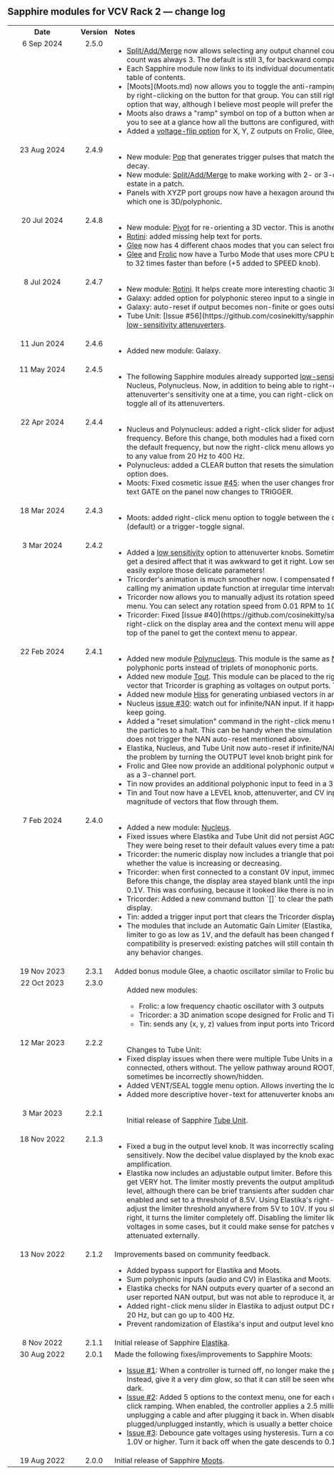 ## Sapphire modules for VCV Rack 2 &mdash; change log

<table style="width:1000px;">

<tr valign="top">
<th align="center" style="width:140px;" width="140">Date</th>
<th align="center">Version</th>
<th align="left">Notes</th>
</tr>

<tr valign="top">
<td align="center">6 Sep 2024</td>
<td align="center">2.5.0</td>
<td align="left">
    <ul>
        <li><a href="SplitAddMerge.md">Split/Add/Merge</a> now allows selecting any output channel count from 1..16. Before, the channel count was always 3. The default is still 3, for backward compatibility.</li>
        <li>Each Sapphire module now links to its individual documentation page instead of the Sapphire table of contents.</li>
        <li>[Moots](Moots.md) now allows you to toggle the anti-ramping option on each of the 5 groups by right-clicking on the button for that group. You can still right-click the panel and toggle the option that way, although I believe most people will prefer the new method.</li>
        <li>Moots also draws a "ramp" symbol on top of a button when anti-click is enabled. This allows you to see at a glance how all the buttons are configured, without clicking on anything.</li>
        <li>Added a <a href="VoltageFlipping.md">voltage-flip option</a> for X, Y, Z outputs on Frolic, Glee, Pivot, and Rotini.</li>
    </ul>
</td>
</tr>

<tr valign="top">
<td align="center">23 Aug 2024</td>
<td align="center">2.4.9</td>
<td align="left">
    <ul>
        <li>New module: <a href="Pop.md">Pop</a> that generates trigger pulses that match the statistical timing of radioactive decay.</li>
        <li>New module: <a href="SplitAddMerge.md">Split/Add/Merge</a> to make working with 2- or 3-channel signals use less real estate in a patch.</li>
        <li>Panels with XYZP port groups now have a hexagon around the P port to make it easier to spot which one is 3D/polyphonic.</li>
    </ul>
</td>
</tr>

<tr valign="top">
<td align="center">20 Jul 2024</td>
<td align="center">2.4.8</td>
<td align="left">
    <ul>
        <li>New module: <a href="Pivot.md">Pivot</a> for re-orienting a 3D vector. This is another chaos toy.</li>
        <li><a href="Rotini.md">Rotini</a>: added missing help text for ports.</li>
        <li><a href="Glee.md">Glee</a> now has 4 different chaos modes that you can select from the context menu.</li>
        <li><a href="Glee.md">Glee</a> and <a href="Frolic.md">Frolic</a> now have a Turbo Mode that uses more CPU but allows the oscillators to go up to 32 times faster than before (+5 added to SPEED knob).</li>
    </ul>
</td>
</tr>

<tr valign="top">
<td align="center">8 Jul 2024</td>
<td align="center">2.4.7</td>
<td align="left">
    <ul>
        <li>New module: <a href="Rotini.md">Rotini</a>. It helps create more interesting chaotic 3D vector signals for fun CV.</li>
        <li>Galaxy: added option for polyphonic stereo input to a single input port (L or R).</li>
        <li>Galaxy: auto-reset if output becomes non-finite or goes outside 100&nbsp;V absolute value.</li>
        <li>Tube Unit: [Issue #56](https://github.com/cosinekitty/sapphire/issues/56) - added support for <a href="LowSensitivityAttenuverterKnobs.md">low-sensitivity attenuverters</a>.
    </ul>
</td>
</tr>

<tr valign="top">
<td align="center">11 Jun 2024</td>
<td align="center">2.4.6</td>
<td align="left">
    <ul>
        <li>Added new module: Galaxy.</li>
    </ul>
</td>
</tr>

<tr valign="top">
<td align="center">11 May 2024</td>
<td align="center">2.4.5</td>
<td align="left">
    <ul>
        <li>The following Sapphire modules already supported <a href="LowSensitivityAttenuverterKnobs.md">low-sensitivity attenuverters</a>: Elastika, Nucleus, Polynucleus. Now, in addition to being able to right-click and toggle each attenuverter's sensitivity one at a time, you can right-click on any of the above modules to toggle all of its attenuverters.</li>
    </ul>
</td>
</tr>

<tr valign="top">
<td align="center">22 Apr 2024</td>
<td align="center">2.4.4</td>
<td align="left">
    <ul>
        <li>Nucleus and Polynucleus: added a right-click slider for adjusting the DC reject filter's corner frequency. Before this change, both modules had a fixed corner frequency of 30&nbsp;Hz. This is still the default frequency, but now the right-click menu allows you to change the corner frequency to any value from 20&nbsp;Hz to 400&nbsp;Hz.</li>
        <li>Polynucleus: added a CLEAR button that resets the simulation, just like the right-click menu option does.</li>
        <li>Moots: Fixed cosmetic issue <a href="https://github.com/cosinekitty/sapphire/issues/45">#45</a>: when the user changes from gate mode to trigger mode, the text GATE on the panel now changes to TRIGGER.</li>
    </ul>
</td>
</tr>

<tr valign="top">
<td align="center">18 Mar 2024</td>
<td align="center">2.4.3</td>
<td align="left">
    <ul>
        <li>Moots: added right-click menu option to toggle between the control port using a gate signal (default) or a trigger-toggle signal.</li>
    </ul>
</td>
</tr>


<tr valign="top">
<td align="center">3 Mar 2024</td>
<td align="center">2.4.2</td>
<td align="left">
    <ul>
        <li>Added a <a href="LowSensitivityAttenuverterKnobs.md">low sensitivity</a> option to attenuverter knobs. Sometimes the adjustments were so tiny to get a desired affect that it was awkward to get it right. Low sensitivity mode allows you to more easily explore those delicate parameters!</li>
        <li>Tricorder's animation is much smoother now. I compensated for jitter caused by VCV Rack calling my animation update function at irregular time intervals.</li>
        <li>Tricorder now allows you to manually adjust its rotation speed using the right-click context menu. You can select any rotation speed from 0.01 RPM to 100 RPM.</li>
        <li>Tricorder: Fixed [Issue #40](https://github.com/cosinekitty/sapphire/issues/40): now you can right-click on the display area and the context menu will appear. Before, you had to click on the top of the panel to get the context menu to appear.</li>
    </ul>
</td>
</tr>

<tr valign="top">
<td align="center">22 Feb 2024</td>
<td align="center">2.4.1</td>
<td align="left">
    <ul>
        <li>Added new module <a href="Polynucleus.md">Polynucleus</a>. This module is the same as <a href="Nucleus.md">Nucleus</a>, only with 3-channel polyphonic ports instead of triplets of monophonic ports.</li>
        <li>Added new module <a href="Tout.md">Tout</a>. This module can be placed to the right of a Tricoder to provide the vector that Tricorder is graphing as voltages on output ports. Tout is the inverse of <a href="Tin.md">Tin</a>.</li>
        <li>Added new module <a href="Hiss.md">Hiss</a> for generating unbiased vectors in an N-dimensional space.</li>
        <li>Nucleus <a href="https://github.com/cosinekitty/sapphire/issues/30">issue #30</a>: watch out for infinite/NAN input. If it happens, reset the internal state and keep going.</li>
        <li>Added a "reset simulation" command in the right-click menu that allows you to manually bring the particles to a halt. This can be handy when the simulation gets out of control in a way that does not trigger the NAN auto-reset mentioned above.</li>
        <li>Elastika, Nucleus, and Tube Unit now auto-reset if infinite/NAN output is detected, and indicate the problem by turning the OUTPUT level knob bright pink for 1 second, every time it happens.</li>
        <li>Frolic and Glee now provide an additional polyphonic output with the entire vector represented as a 3-channel port.</li>
        <li>Tin now provides an additional polyphonic input to feed in a 3-channel (X, Y, Z) input vector.</li>
        <li>Tin and Tout now have a LEVEL knob, attenuverter, and CV input. This allows them to adjust the magnitude of vectors that flow through them.</li>
    </ul>
</td>
</tr>

<tr valign="top">
<td align="center">7 Feb 2024</td>
<td align="center">2.4.0</td>
<td align="left">
    <ul>
        <li>Added a new module: <a href="Nucleus.md">Nucleus</a>.</li>
        <li>Fixed issues where Elastika and Tube Unit did not persist AGC level or DC reject frequency. They were being reset to their default values every time a patch was loaded.</li>
        <li>Tricorder: the numeric display now includes a triangle that points up or down, depending on whether the value is increasing or decreasing.</li>
        <li>Tricorder: when first connected to a constant 0V input, immediately refresh the coordinate axes. Before this change, the display area stayed blank until the input voltage changed by more than 0.1V. This was confusing, because it looked like there is no input signal!</li>
        <li>Tricorder: Added a new command button `[]` to clear the path and start over with a fresh display.</li>
        <li>Tin: added a trigger input port that clears the Tricorder display.</li>
        <li>The modules that include an Automatic Gain Limiter (Elastika, Tube Unit, Nucleus) now allow the limiter to go as low as 1V, and the default has been changed from 8.5V to 4V. Backward compatibility is preserved: existing patches will still contain their original AGC settings, without any behavior changes.</li>
    </ul>
</td>
</tr>

<tr valign="top">
<td align="center">19 Nov 2023</td>
<td align="center">2.3.1</td>
<td align="left">
    Added bonus module Glee, a chaotic oscillator similar to Frolic but with a different 3D shape.
</td>
</tr>

<tr valign="top">
<td align="center">22 Oct 2023</td>
<td align="center">2.3.0</td>
<td align="left">
<ul>
    Added new modules:
    <ul>
        <li>Frolic: a low frequency chaotic oscillator with 3 outputs</li>
        <li>Tricorder: a 3D animation scope designed for Frolic and Tin</li>
        <li>Tin: sends any (x, y, z) values from input ports into Tricorder</li>
    </ul>
</ul>
</td>
</tr>

<tr valign="top">
<td align="center">12 Mar 2023</td>
<td align="center">2.2.2</td>
<td align="left">
<ul>
    Changes to Tube Unit:
    <li>Fixed display issues when there were multiple Tube Units in a patch, some with audio connected, others without. The yellow pathway around ROOT, DECAY, and ANGLE would sometimes be incorrectly shown/hidden.</li>
    <li>Added VENT/SEAL toggle menu option. Allows inverting the logic for the gate input.</li>
    <li>Added more descriptive hover-text for attenuverter knobs and CV input ports.</li>
</ul>
</td>
</tr>

<tr valign="top">
<td align="center">3 Mar 2023</td>
<td align="center">2.2.1</td>
<td align="left">
<ul>
    Initial release of Sapphire <a href="TubeUnit.md">Tube Unit</a>.
</ul>
</td>
</tr>

<tr valign="top">
<td align="center">18 Nov 2022</td>
<td align="center">2.1.3</td>
<td align="left">
<ul>
    <li>
        Fixed a bug in the output level knob.
        It was incorrectly scaling the output level far too sensitively.
        Now the decibel value displayed by the knob exactly matches its actual amplification.
    </li>
    <li>
        Elastika now includes an adjustable output limiter.
        Before this was added, output levels could get VERY hot.
        The limiter mostly prevents the output amplitude from exceeding an adjustable level,
        although there can be brief transients after sudden changes.
        By default, the limiter is enabled and set to a threshold of 8.5V.
        Using Elastika's right-click context menu, you can adjust the limiter
        threshold anywhere from 5V to 10V. If you slide the limiter all the way
        to the right, it turns the limiter completely off.
        Disabling the limiter like this can result in extreme output voltages in
        some cases, but it could make sense for patches where Elastika's output
        is attenuated externally.
    </li>
</ul>
</td>
</tr>

<tr valign="top">
<td align="center">13 Nov 2022</td>
<td align="center">2.1.2</td>
<td align="left">
Improvements based on community feedback.
<ul>
    <li>Added bypass support for Elastika and Moots.</li>
    <li>Sum polyphonic inputs (audio and CV) in Elastika and Moots.</li>
    <li>Elastika checks for NAN outputs every quarter of a second and auto-recovers if found. (One user reported NAN output, but was not able to reproduce it, and I haven't see it happen yet.)</li>
    <li>Added right-click menu slider in Elastika to adjust output DC reject corner frequency. Default is 20 Hz, but can go up to 400 Hz.</li>
    <li>Prevent randomization of Elastika's input and output level knobs.</li>
</ul>
</td>
</tr>

<tr valign="top">
<td align="center">8 Nov 2022</td>
<td align="center">2.1.1</td>
<td align="left">
Initial release of Sapphire <a href="Elastika.md">Elastika</a>.
</td>
</tr>

<tr valign="top">
<td align="center">30 Aug 2022</td>
<td align="center">2.0.1</td>
<td align="left">
Made the following fixes/improvements to Sapphire Moots:
<ul>
    <li>
        <a href="https://github.com/cosinekitty/sapphire/issues/1">Issue #1</a>:
        When a controller is turned off, no longer make the push-button
        completely dark. Instead, give it a very dim glow, so that it can still
        be seen when the room brightness is very dark.
    </li>
    <li>
        <a href="https://github.com/cosinekitty/sapphire/issues/2">Issue #2</a>:
        Added 5 options to the context menu, one for each controller, to
        enable/distable anti-click ramping. When enabled, the controller applies
        a 2.5 millisecond linear ramp before unplugging a cable and after plugging it back in.
        When disabled, the cable is plugged/unplugged instantly, which is usually
        a better choice for control voltages.
    </li>
    <li>
        <a href="https://github.com/cosinekitty/sapphire/issues/3">Issue #3</a>:
        Debounce gate voltages using hysteresis.
        Turn a controller on when its gate reaches 1.0V or higher.
        Turn it back off when the gate descends to 0.1V or lower.
    </li>
</ul>
</td>
</tr>

<tr valign="top">
<td align="center">19 Aug 2022</td>
<td align="center">2.0.0</td>
<td align="left">
Initial release of Sapphire <a href="Moots.md">Moots</a>.
</td>
</tr>

</table>
